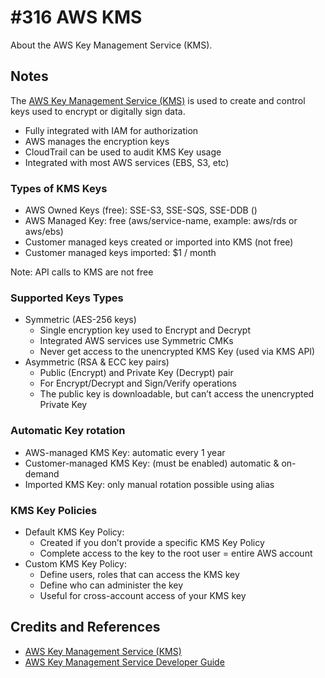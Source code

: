 # #316 AWS KMS

About the AWS Key Management Service (KMS).

## Notes

The [AWS Key Management Service (KMS)](https://aws.amazon.com/kms/)
is used to create and control keys used to encrypt or digitally sign data.

* Fully integrated with IAM for authorization
* AWS manages the encryption keys
* CloudTrail can be used to audit KMS Key usage
* Integrated with most AWS services (EBS, S3, etc)

### Types of KMS Keys

* AWS Owned Keys (free): SSE-S3, SSE-SQS, SSE-DDB ()
* AWS Managed Key: free (aws/service-name, example: aws/rds or aws/ebs)
* Customer managed keys created or imported into KMS (not free)
* Customer managed keys imported: $1 / month

Note: API calls to KMS are not free

### Supported Keys Types

* Symmetric (AES-256 keys)
    * Single encryption key used to Encrypt and Decrypt
    * Integrated AWS services use Symmetric CMKs
    * Never get access to the unencrypted KMS Key (used via KMS API)
* Asymmetric (RSA & ECC key pairs)
    * Public (Encrypt) and Private Key (Decrypt) pair
    * For Encrypt/Decrypt and Sign/Verify operations
    * The public key is downloadable, but can’t access the unencrypted Private Key

### Automatic Key rotation

* AWS-managed KMS Key: automatic every 1 year
* Customer-managed KMS Key: (must be enabled) automatic & on-demand
* Imported KMS Key: only manual rotation possible using alias

### KMS Key Policies

* Default KMS Key Policy:
    * Created if you don’t provide a specific KMS Key Policy
    * Complete access to the key to the root user = entire AWS account
* Custom KMS Key Policy:
    * Define users, roles that can access the KMS key
    * Define who can administer the key
    * Useful for cross-account access of your KMS key

## Credits and References

* [AWS Key Management Service (KMS)](https://aws.amazon.com/kms/)
* [AWS Key Management Service Developer Guide](https://docs.aws.amazon.com/kms/latest/developerguide/overview.html)
